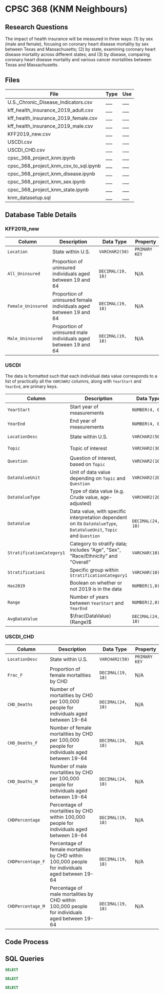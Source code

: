 # CPSC 368 (KNM Neighbours)

## Research Questions

The impact of health insurance will be measured in three ways: (1) by sex (male and female), focusing on coronary heart disease mortality by sex between Texas and Massachusetts; (2) by state, examining coronary heart disease mortality across different states; and (3) by disease, comparing coronary heart disease mortality and various cancer mortalities between Texas and Massachusetts.

## Files

| File | Type | Use |
| ------- | ------- | ------- |
| U.S._Chronic_Disease_Indicators.csv  | ___ | ___ |
| kff_health_insurance_2019_adult.csv | ___ | ___ |
| kff_health_insurance_2019_female.csv | ___ | ___ |
| kff_health_insurance_2019_male.csv | ___ | ___ |
| KFF2019_new.csv  | ___ | ___ |
| USCDI.csv | ___ | ___ |
| USCDI_CHD.csv | ___ | ___ |
| cpsc_368_project_knm.ipynb  | ___ | ___ |
| cpsc_368_project_knm_csv_to_sql.ipynb | ___ | ___ |
| cpsc_368_project_knm_disease.ipynb | ___ | ___ |
| cpsc_368_project_knm_sex.ipynb | ___ | ___ |
| cpsc_368_project_knm_state.ipynb  | ___ | ___ |
| knm_datasetup.sql | ___ | ___ |

## Database Table Details

### KFF2019_new

| Column | Description | Data Type | Property |
| ------- | ------- | ------- | ------- |
| `Location`  | State within U.S. | `VARCHAR2(50)` | `PRIMARY KEY` |
| `All_Uninsured` | Proportion of uninsured individuals aged between 19 and 64 | `DECIMAL(19, 18)` | N/A |
| `Female_Uninsured` | Proportion of uninsured female individuals aged between 19 and 64 | `DECIMAL(19, 18)` | N/A |
| `Male_Uninsured` | Proportion of uninsured male individuals aged between 19 and 64 | `DECIMAL(19, 18)` | N/A |

### USCDI

The data is formatted such that each individual data value corresponds to a list of  practically all the `VARCHAR2` columns, along with `YearStart` and `YearEnd`, are primary keys.

| Column | Description | Data Type | Property |
| ------- | ------- | ------- | ------- |
| `YearStart`  | Start year of measurements | `NUMBER(4, 0)` | `PRIMARY KEY` |
| `YearEnd` | End year of measurements | `NUMBER(4, 0)` | `PRIMARY KEY` |
| `LocationDesc` | State within U.S. | `VARCHAR2(50)` | `PRIMARY KEY` |
| `Topic` | Topic of interest | `VARCHAR2(30)` | `PRIMARY KEY` |
| `Question`  | Question of interest, based on `Topic` | `VARCHAR2(100)` | `PRIMARY KEY` |
| `DataValueUnit` | Unit of data value depending on `Topic` and `Question` | `VARCHAR2(20)` | `PRIMARY KEY` |
| `DataValueType` | Type of data value (e.g. Crude value, age-adjusted) | `VARCHAR2(20)` | `PRIMARY KEY` |
| `DataValue` | Data value, with specific interpretation dependent on its `DataValueType`, `DataValueUnit`, `Topic` and `Question` | `DECIMAL(24, 18)` | N/A |
| `StratificationCategory1` | Category to stratify data; includes "Age", "Sex", "Race/Ethnicity" and "Overall" | `VARCHAR(10)` | `PRIMARY KEY` |
| `Stratification1` | Specific group within `StratificationCategory1` | `VARCHAR(10)` | `PRIMARY KEY` |
| `Has2019` | Boolean on whether or not 2019 is in the data | `NUMBER(1,0)` | `NOT NULL` |
| `Range` | Number of years between `YearStart` and `YearEnd` | `NUMBER(2,0)` | `NOT NULL` |
| `AvgDataValue`  | $\frac{DataValue}{Range}$ | `DECIMAL(24, 18)` | N/A |

### USCDI_CHD

| Column | Description | Data Type | Property |
| ------- | ------- | ------- | ------- |
| `LocationDesc`  | State within U.S. | `VARCHAR2(50)` | `PRIMARY KEY` |
| `Frac_F` | Proportion of female mortalities by CHD | `DECIMAL(19, 18)` | N/A |
| `CHD_Deaths` | Number of mortalities by CHD per 100,000 people for individuals aged between 19-64 | `DECIMAL(24, 18)` | N/A |
| `CHD_Deaths_F` | Number of female mortalities by CHD per 100,000 people for individuals aged between 19-64 | `DECIMAL(24, 18)` | N/A |
| `CHD_Deaths_M` | Number of male mortalities by CHD per 100,000 people for individuals aged between 19-64 | `DECIMAL(24, 18)` | N/A |
| `CHDPercentage` | Percentage of mortalities by CHD within 100,000 people for individuals aged between 19-64 | `DECIMAL(19, 18)` | N/A |
| `CHDPercentage_F` | Percentage of female mortalities by CHD within 100,000 people for individuals aged between 19-64 | `DECIMAL(19, 18)` | N/A |
| `CHDPercentage_M` | Percentage of male mortalities by CHD within 100,000 people for individuals aged between 19-64 | `DECIMAL(19, 18)` | N/A |

## Code Process

## SQL Queries

```sql
SELECT
```

```sql
SELECT
```

```sql
SELECT
```